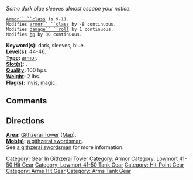 *Some dark blue sleeves almost escape your notice.*

[`Armor`` ``class`](Armor_Values.md "wikilink")` is 9-11.`  
`Modifies `[`armor`` ``class`](Armor_Class.md "wikilink")` by -8 continuous.`  
`Modifies `[`damage`` ``roll`](Damage_Roll.md "wikilink")` by 1 continuous.`  
`Modifies `[`hp`](Hit_Points.md "wikilink")` by 30 continuous.`

**Keyword(s):** dark, sleeves, blue.  
**[Level(s)](Object_Level.md "wikilink"):** 44-46.  
**[Type](:Category:_Object_Types.md "wikilink"):**
[armor](:Category:_Armor.md "wikilink").  
**[Slot(s)](Object_Slots.md "wikilink"):** <worn on arms>.  
**[Quality](Object_Quality.md "wikilink"):** 100 hps.  
**[Weight](Object_Weight.md "wikilink"):** 2 lbs.  
**[Flag(s)](:Category:_Object_Flags.md "wikilink"):**
[invis](Invis_Flag.md "wikilink"), [magic](Magic_Flag.md "wikilink").  

## Comments

## Directions

**[Area](:Category:_Areas.md "wikilink"):** [Githzerai
Tower](:Category:_Githzerai_Tower.md "wikilink")
([Map](Githzerai_Tower_Map.md "wikilink")).  
**[Mob(s)](:Category:_Mobs.md "wikilink"):** [a githzerai
swordsman](Githzerai_Swordsman.md "wikilink").  
See [a githzerai swordsman](Githzerai_Swordsman.md "wikilink") for more
information.

[Category: Gear In Githzerai
Tower](Category:_Gear_In_Githzerai_Tower "wikilink") [Category:
Armor](Category:_Armor "wikilink") [Category: Lowmort 41-50 Hit
Gear](Category:_Lowmort_41-50_Hit_Gear "wikilink") [Category: Lowmort
41-50 Tank Gear](Category:_Lowmort_41-50_Tank_Gear "wikilink")
[Category: Hit-Point Gear](Category:_Hit-Point_Gear "wikilink")
[Category: Arms Hit Gear](Category:_Arms_Hit_Gear "wikilink") [Category:
Arms Tank Gear](Category:_Arms_Tank_Gear "wikilink")
